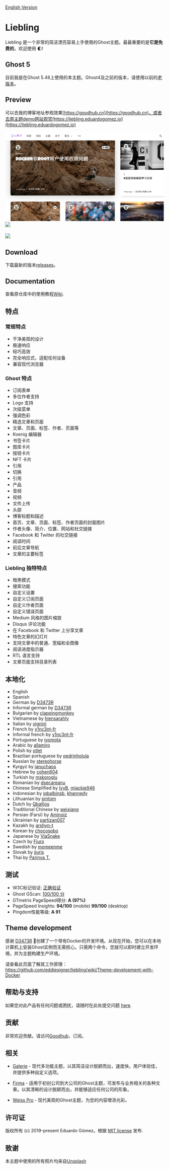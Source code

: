 [English Version](./README.md)
# Liebling

Liebling 是一个非常的简洁漂亮容易上手使用的Ghost主题。最最重要的是**它是免费的**，欢迎使用 🌓!

## Ghost 5

目前我是在Ghost 5.48上使用的本主题。Ghost4及之前的版本，请使用以前的[老版本](https://github.com/eddiesigner/liebling/releases/tag/v1.5.2)。

## Preview

可以去我的博客地址参观效果[https://goodhub.cn](https://goodhub.cn)，或者去原主题demo网站观赏[https://liebling.eduardogomez.io](https://liebling.eduardogomez.io)

![](./assets/screenshot-goodhub.jpeg)
![](https://res.cloudinary.com/edev/image/upload/v1583792928/liebling/liebling-promo-desktop.jpg)
<br><br>
![](https://res.cloudinary.com/edev/image/upload/v1570370297/liebling/liebling-promo-mobile.jpg)

## Download

下载最新的版本[releases](https://github.com/mjackie946/liebling/releases)。

## Documentation

查看原仓库中的使用教程[Wiki](https://github.com/eddiesigner/liebling/wiki).

## 特点

### 常规特点

* 干净美观的设计
* 极速响应
* 轻巧高效
* 完全响应式，适配任何设备
* 兼容现代浏览器

### Ghost 特点

* 订阅表单
* 多位作者支持
* Logo 支持
* 次级菜单
* 强调色彩
* 精选文章和页面
* 文章、页面、标签、作者、页面等
* Koenig 编辑器
* 书签卡片
* 图库卡片
* 按钮卡片
* NFT 卡片
* 引用
* 切换
* 引用
* 产品
* 音频
* 视频
* 文件上传
* 头部
* 博客标题和描述
* 首页、文章、页面、标签、作者页面的封面图片
* 作者头像、简介、位置、网站和社交链接
* Facebook 和 Twitter 的社交链接
* 阅读时间
* 前后文章导航
* 文章的主要标签

### Liebling 独特特点

* 暗黑模式
* 搜索功能
* 自定义设置
* 自定义订阅页面
* 自定义作者页面
* 自定义错误页面
* Medium 风格的图片缩放
* Disqus 评论功能
* 在 Facebook 和 Twitter 上分享文章
* 特色文章的幻灯片
* 支持文章中的普通、宽幅和全图像
* 阅读进度指示器
* RTL 语言支持
* 文章页面支持目录列表

## 本地化

* English
* Spanish
* German by [D3473R](https://github.com/D3473R)
* Informal german by [D3473R](https://github.com/D3473R)
* Bulgarian by [clappingmonkey](https://github.com/clappingmonkey)
* Vietnamese by [hiensarahly](https://github.com/hiensarahly)
* Italian by [vignini](https://github.com/vignini)
* French by [v1nc3nt-fr](https://github.com/v1nc3nt-fr)
* Informal french by [v1nc3nt-fr](https://github.com/v1nc3nt-fr)
* Portuguese by [ivomota](https://github.com/ivomota)
* Arabic by [allamiro](https://github.com/allamiro)
* Polish by [otlet](https://github.com/otlet)
* Brazilian portuguese by [pedrinholula](https://github.com/pedrinholula)
* Russian by [stereohorse](https://github.com/stereohorse)
* Kyrgyz by [januchaos](https://github.com/januchaos)
* Hebrew by [cohen604](https://github.com/cohen604)
* Turkish by [mskoroglu](https://github.com/mskoroglu)
* Romanian by [dsecareanu](https://github.com/dsecareanu)
* Chinese Simplified by [IvyB](https://github.com/IvyB), [mjackie946](https://github.com/mjackie946)
* Indonesian by [iqbalbinsb](https://github.com/iqbalbinsb), [khannedy](https://github.com/khannedy)
* Lithuanian by [pintom](https://github.com/pintom)
* Dutch by [Qballjos](https://github.com/Qballjos)
* Traditional Chinese by [weixiang](https://github.com/weixiang)
* Persian (Farsi) by [Aminoiz](https://github.com/Aminoiz)
* Ukrainian by [partizan007](https://github.com/partizan007)
* Kazakh by [arshyn-t](https://github.com/arshyn-t)
* Korean by [chocosobo](https://github.com/chocosobo)
* Japanese by [ViaSnake](https://github.com/ViaSnake)
* Czech by [Fjuro](https://github.com/Fjuro)
* Swedish by [momeenme](https://github.com/momeenme)
* Slovak by [jjuris](https://github.com/jjuris)
* Thai by [Parinya T.](https://github.com/pickyzz)

## 测试

* W3C标记验证: [正确验证](https://validator.w3.org/nu/?doc=https%3A%2F%2Fliebling.eduardogomez.io%2F)
* Ghost GScan: [100/100 分](https://gscan.ghost.org/)
* GTmetrix PageSpeed得分: **A (97%)**
* PageSpeed Insights: **94/100** (mobile) **99/100** (desktop)
* Pingdom性能等级: **A 91**

## Theme development

感谢 [D3473R](https://github.com/D3473R) 💪创建了一个带有Docker的开发环境。从现在开始，您可以在本地计算机上安装Ghost实例而无需担心。只需两个命令，您就可以即时建立开发环境，并为主题构建生产环境。

请查看此页面了解其工作原理：https://github.com/eddiesigner/liebling/wiki/Theme-development-with-Docker

## 帮助与支持

如果您对此产品有任何问题或困扰，请随时在此处提交问题 [here](https://github.com/mjackie946/liebling/issues).

## 贡献

非常欢迎贡献。请访问[Goodhub](https://goodhub.cn)，订阅。

## 相关

* [Galerie](https://eddiesigner.gumroad.com/l/KgroF) - 现代多功能主题，以其简洁设计脱颖而出，速度快，用户体验佳，并提供多种自定义选项。

* [Firma](https://gum.co/ZXLha) - 适用于初创公司到大公司的Ghost主题，可发布与业务相关的各种文章。以其清晰的设计脱颖而出，并能够适应任何公司的形象。

* [Weiss Pro](https://gum.co/pzvDn) - 现代美观的Ghost主题，为您的内容增添光彩。

## 许可证

版权所有 (c) 2019-present Eduardo Gómez。根据 [MIT license](https://github.com/eddiesigner/liebling/blob/master/LICENSE) 发布.

## 致谢

本主题中使用的所有照片均来自[Unsplash](https://unsplash.com)
